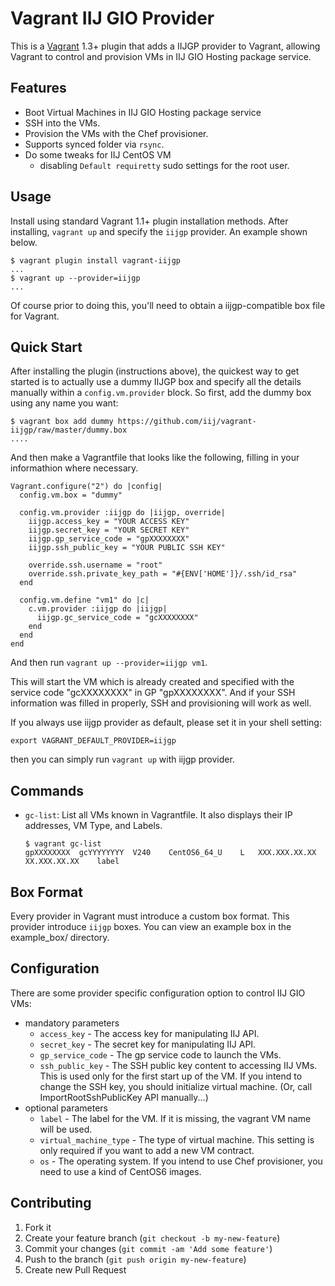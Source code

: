 # Vagrant IIJ GIO Provider

This is a [Vagrant](http://www.vagrantup.com) 1.3+ plugin that adds a IIJGP provider to Vagrant,
allowing Vagrant to control and provision VMs in IIJ GIO Hosting package service.

## Features

-   Boot Virtual Machines in IIJ GIO Hosting package service
-   SSH into the VMs.
-   Provision the VMs with the Chef provisioner.
-   Supports synced folder via `rsync`.
-   Do some tweaks for IIJ CentOS VM
    -   disabling `Default requiretty` sudo settings for the root user.

## Usage

Install using standard Vagrant 1.1+ plugin installation methods.
After installing, `vagrant up` and specify the `iijgp` provider.
An example shown below.

~~~~ {.shell}
$ vagrant plugin install vagrant-iijgp
...
$ vagrant up --provider=iijgp
...
~~~~

Of course prior to doing this, you'll need to obtain a iijgp-compatible box file for Vagrant.

## Quick Start

After installing the plugin (instructions above),
the quickest way to get started is to actually use a dummy IIJGP box
and specify all the details manually within a `config.vm.provider` block.
So first, add the dummy box using any name you want:

~~~~ {.shell}
$ vagrant box add dummy https://github.com/iij/vagrant-iijgp/raw/master/dummy.box
....
~~~~

And then make a Vagrantfile that looks like the following,
filling in your informathion where necessary.

~~~~ {.ruby}
Vagrant.configure("2") do |config|
  config.vm.box = "dummy"

  config.vm.provider :iijgp do |iijgp, override|
    iijgp.access_key = "YOUR ACCESS KEY"
    iijgp.secret_key = "YOUR SECRET KEY"
    iijgp.gp_service_code = "gpXXXXXXXX"
    iijgp.ssh_public_key = "YOUR PUBLIC SSH KEY"

    override.ssh.username = "root"
    override.ssh.private_key_path = "#{ENV['HOME']}/.ssh/id_rsa"
  end

  config.vm.define "vm1" do |c|
    c.vm.provider :iijgp do |iijgp|
      iijgp.gc_service_code = "gcXXXXXXXX"
    end
  end
end
~~~~

And then run `vagrant up --provider=iijgp vm1`.

This will start the VM which is already created and specified with
the service code "gcXXXXXXXX" in GP "gpXXXXXXXX".
And if your SSH information was filled in properly,
SSH and provisioning will work as well.

If you always use iijgp provider as default, please set it in your shell setting:
~~~~ {.shell}
export VAGRANT_DEFAULT_PROVIDER=iijgp
~~~~
then you can simply run `vagrant up` with iijgp provider.

## Commands

-   `gc-list`:
    List all VMs known in Vagrantfile. It also displays their IP addresses, VM Type, and Labels.

    ~~~~ {.shell}
    $ vagrant gc-list
    gpXXXXXXXX	gcYYYYYYYY	V240	CentOS6_64_U	L	XXX.XXX.XX.XX	XX.XXX.XX.XX	label
    ~~~~

## Box Format

Every provider in Vagrant must introduce a custom box format.
This provider introduce `iijgp` boxes.
You can view an example box in the example_box/ directory.

## Configuration

There are some provider specific configuration option to control IIJ GIO VMs:

-   mandatory parameters
    -   `access_key` - The access key for manipulating IIJ API.
    -   `secret_key` - The secret key for manipulating IIJ API.
    -   `gp_service_code` - The gp service code to launch the VMs.
    -   `ssh_public_key` - The SSH public key content to accessing IIJ VMs.
        This is used only for the first start up of the VM.
        If you intend to change the SSH key, you should initialize virtual machine.
        (Or, call ImportRootSshPublicKey API manually...)
-   optional parameters
    -   `label` - The label for the VM. If it is missing, the vagrant VM name will be used.
    -   `virtual_machine_type` - The type of virtual machine. This setting is only required if you want to add a new VM contract.
    -   `os` - The operating system. If you intend to use Chef provisioner, you need to use a kind of CentOS6 images.

## Contributing

1. Fork it
2. Create your feature branch (`git checkout -b my-new-feature`)
3. Commit your changes (`git commit -am 'Add some feature'`)
4. Push to the branch (`git push origin my-new-feature`)
5. Create new Pull Request
